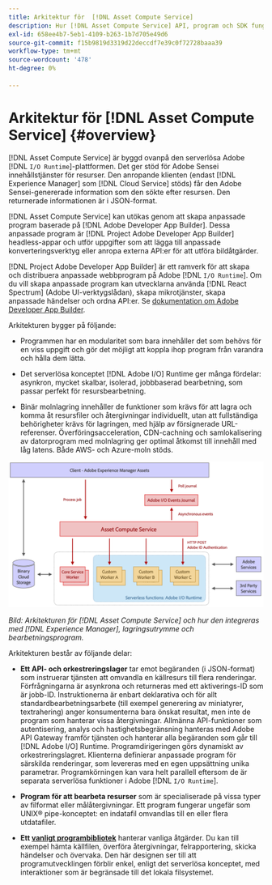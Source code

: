 ```yaml
---
title: Arkitektur för  [!DNL Asset Compute Service]
description: Hur [!DNL Asset Compute Service] API, program och SDK fungerar tillsammans för att tillhandahålla en molnbaserad resurshanteringstjänst.
exl-id: 658ee4b7-5eb1-4109-b263-1b7d705e49d6
source-git-commit: f15b9819d3319d22deccdf7e39c0f72728baaa39
workflow-type: tm+mt
source-wordcount: '478'
ht-degree: 0%

---
```


# Arkitektur för [!DNL Asset Compute Service] {#overview}

[!DNL Asset Compute Service] är byggd ovanpå den serverlösa Adobe [!DNL `I/O Runtime`]-plattformen. Det ger stöd för Adobe Sensei innehållstjänster för resurser. Den anropande klienten (endast [!DNL Experience Manager] som [!DNL Cloud Service] stöds) får den Adobe Sensei-genererade information som den sökte efter resursen. Den returnerade informationen är i JSON-format.

[!DNL Asset Compute Service] kan utökas genom att skapa anpassade program baserade på [!DNL Adobe Developer App Builder]. Dessa anpassade program är [!DNL Project Adobe Developer App Builder] headless-appar och utför uppgifter som att lägga till anpassade konverteringsverktyg eller anropa externa API:er för att utföra bildåtgärder.

[!DNL Project Adobe Developer App Builder] är ett ramverk för att skapa och distribuera anpassade webbprogram på Adobe [!DNL `I/O Runtime`]. Om du vill skapa anpassade program kan utvecklarna använda [!DNL React Spectrum] (Adobe UI-verktygslådan), skapa mikrotjänster, skapa anpassade händelser och ordna API:er. Se [dokumentation om Adobe Developer App Builder](https://developer.adobe.com/app-builder/docs/overview).

Arkitekturen bygger på följande:

* Programmen har en modularitet som bara innehåller det som behövs för en viss uppgift och gör det möjligt att koppla ihop program från varandra och hålla dem lätta.

* Det serverlösa konceptet [!DNL Adobe I/O] Runtime ger många fördelar: asynkron, mycket skalbar, isolerad, jobbbaserad bearbetning, som passar perfekt för resursbearbetning.

* Binär molnlagring innehåller de funktioner som krävs för att lagra och komma åt resursfiler och återgivningar individuellt, utan att fullständiga behörigheter krävs för lagringen, med hjälp av försignerade URL-referenser. Överföringsacceleration, CDN-cachning och samlokalisering av datorprogram med molnlagring ger optimal åtkomst till innehåll med låg latens. Både AWS- och Azure-moln stöds.

![Arkitektur för Asset Compute-tjänsten](assets/architecture-diagram.png)

*Bild: Arkitekturen för [!DNL Asset Compute Service] och hur den integreras med [!DNL Experience Manager], lagringsutrymme och bearbetningsprogram.*

Arkitekturen består av följande delar:

* **Ett API- och orkestreringslager** tar emot begäranden (i JSON-format) som instruerar tjänsten att omvandla en källresurs till flera renderingar. Förfrågningarna är asynkrona och returneras med ett aktiverings-ID som är jobb-ID. Instruktionerna är enbart deklarativa och för allt standardbearbetningsarbete (till exempel generering av miniatyrer, textrahering) anger konsumenterna bara önskat resultat, men inte de program som hanterar vissa återgivningar. Allmänna API-funktioner som autentisering, analys och hastighetsbegränsning hanteras med Adobe API Gateway framför tjänsten och hanterar alla begäranden som går till [!DNL Adobe I/O] Runtime. Programdirigeringen görs dynamiskt av orkestreringslagret. Klienterna definierar anpassade program för särskilda renderingar, som levereras med en egen uppsättning unika parametrar. Programkörningen kan vara helt parallell eftersom de är separata serverlösa funktioner i Adobe [!DNL `I/O Runtime`].

* **Program för att bearbeta resurser** som är specialiserade på vissa typer av filformat eller målåtergivningar. Ett program fungerar ungefär som UNIX® pipe-konceptet: en indatafil omvandlas till en eller flera utdatafiler.

* **Ett [vanligt programbibliotek](https://github.com/adobe/asset-compute-sdk)** hanterar vanliga åtgärder. Du kan till exempel hämta källfilen, överföra återgivningar, felrapportering, skicka händelser och övervaka. Den här designen ser till att programutvecklingen förblir enkel, enligt det serverlösa konceptet, med interaktioner som är begränsade till det lokala filsystemet.

<!-- TBD:

* About the YAML file?
* minimize description to custom applications
* remove all internal stuff (e.g. Photoshop application, API Gateway) from text and diagram
* update diagram to focus on 3rd party custom applications ONLY
* Explain important transactions/handshakes?
* Flow of assets/control? See the illustration on the Nui diagrams wiki.
* Illustrations. See the SVG shared by Alex.
* Exceptions? Limitations? Call-outs? Gotchas?
* Do we want to add what basic processing is not available currently, that is expected by existing AEM customers?
-->
